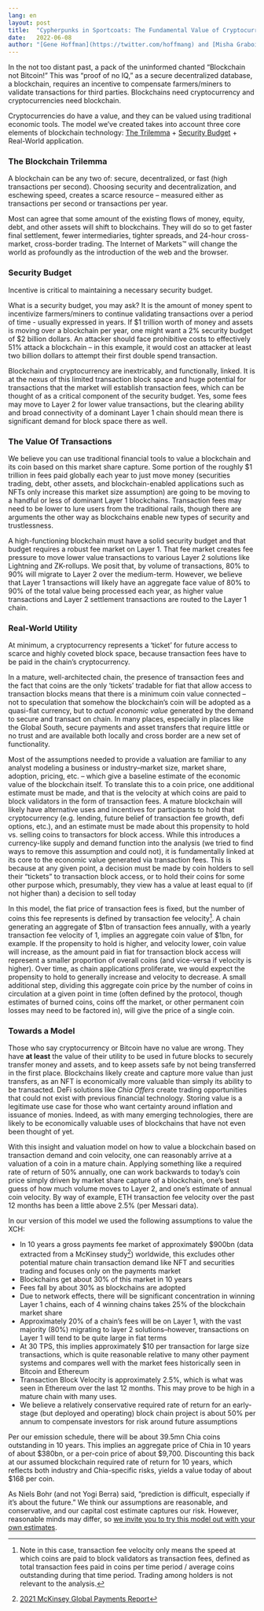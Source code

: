 ```yaml
---
lang: en
layout: post
title:  "Cypherpunks in Sportcoats: The Fundamental Value of Cryptocurrencies and Blockchains"
date:   2022-06-08
author: "[Gene Hoffman](https://twitter.com/hoffmang) and [Misha Graboi](https://www.chia.net/profiles/misha-graboi/)"
---
```


In the not too distant past, a pack of the uninformed chanted “Blockchain not Bitcoin!” This was “proof of no IQ,” as a secure decentralized database, a blockchain, requires an incentive to compensate farmers/miners to validate transactions for third parties. Blockchains need cryptocurrency and cryptocurrencies need blockchain.

Cryptocurrencies do have a value, and they can be valued using traditional economic tools. The model we’ve created takes into account three core elements of blockchain technology:  [The Trilemma](https://vitalik.ca/general/2021/04/07/sharding.html#the-scalability-trilemma) + [Security Budget](https://www.truthcoin.info/blog/security-budget/) + Real-World application.

### The Blockchain Trilemma
A blockchain can be any two of: secure, decentralized, or fast (high transactions per second). Choosing security and decentralization, and eschewing speed, creates a scarce resource – measured either as transactions per second or transactions per year.

Most can agree that some amount of the existing flows of money, equity, debt, and other assets will shift to blockchains. They will do so to get faster final settlement, fewer intermediaries, tighter spreads, and 24-hour cross-market, cross-border trading. The Internet of Markets™ will change the world as profoundly as the introduction of the web and the browser. 

### Security Budget
Incentive is critical to maintaining a necessary security budget. 

What is a security budget, you may ask? It is the amount of money spent to incentivize farmers/miners to continue validating transactions over a period of time - usually expressed in years. If $1 trillion worth of money and assets is moving over a blockchain per year, one might want a 2% security budget of $2 billion dollars. An attacker should face prohibitive costs to effectively 51% attack a blockchain – in this example, it would cost an attacker at least two billion dollars to attempt their first double spend transaction. 

Blockchain and cryptocurrency are inextricably, and functionally, linked. It is at the nexus of this limited transaction block space and huge potential for transactions that the market will establish transaction fees, which can be thought of as a critical component of the security budget. Yes, some fees may move to Layer 2 for lower value transactions, but the clearing ability and broad connectivity of a dominant Layer 1 chain should mean there is significant demand for block space there as well. 

### The Value Of Transactions
We believe you can use traditional financial tools to value a blockchain and its coin based on this market share capture. Some portion of the roughly $1 trillion in fees paid globally each year to just move money (securities trading, debt, other assets, and blockchain-enabled applications such as NFTs only increase this market size assumption) are going to be moving to a handful or less of dominant Layer 1 blockchains. Transaction fees may need to be lower to lure users from the traditional rails, though there are arguments the other way as blockchains enable new types of security and trustlessness. 

A high-functioning blockchain must have a solid security budget and that budget requires a robust fee market on Layer 1. That fee market creates fee pressure to move lower value transactions to various Layer 2 solutions like Lightning and ZK-rollups. We posit that, by volume of transactions, 80% to 90% will migrate to Layer 2 over the medium-term. However, we believe that Layer 1 transactions will likely have an aggregate face value of 80% to 90% of the total value being processed each year, as higher value transactions and Layer 2 settlement transactions are routed to the Layer 1 chain.

### Real-World Utility
At minimum, a cryptocurrency represents a ‘ticket’ for future access to scarce and highly coveted block space, because transaction fees have to be paid in the chain’s cryptocurrency. 

In a mature, well-architected chain, the presence of transaction fees and the fact that coins are the only ‘tickets’ tradable for fiat that allow access to transaction blocks means that there is a minimum coin value connected – not to speculation that somehow the blockchain’s coin will be adopted as a quasi-fiat currency, but to _actual economic value_ generated by the demand to secure and transact on chain. In many places, especially in places like the Global South, secure payments and asset transfers that require little or no trust and are available both locally and cross border are a new set of functionality.

Most of the assumptions needed to provide a valuation are familiar to any analyst modeling a business or industry–market size, market share, adoption, pricing, etc. – which give a baseline estimate of the economic value of the blockchain itself. To translate this to a coin price, one additional estimate must be made, and that is the velocity at which coins are paid to block validators in the form of transaction fees. A mature blockchain will likely have alternative uses and incentives for participants to hold that cryptocurrency (e.g. lending, future belief of transaction fee growth, defi options, etc.), and an estimate must be made about this propensity to hold vs. selling coins to transactors for block access. While this introduces a currency-like supply and demand function into the analysis (we tried to find ways to remove this assumption and could not), it is fundamentally linked at its core to the economic value generated via transaction fees. This is because at any given point, a decision must be made by coin holders to sell their “tickets” to transaction block access, or to hold their coins for some other purpose which, presumably, they view has a value at least equal to (if not higher than) a decision to sell today 

In this model, the fiat price of transaction fees is fixed, but the number of coins this fee represents is defined by transaction fee velocity[^1]. A chain generating an aggregate of $1bn of transaction fees annually, with a yearly transaction fee velocity of 1, implies an aggregate coin value of $1bn, for example. If the propensity to hold is higher, and velocity lower, coin value will increase, as the amount paid in fiat for transaction block access will represent a smaller proportion of overall coins (and vice-versa if velocity is higher). Over time, as chain applications proliferate, we would expect the propensity to hold to generally increase and velocity to decrease. A small additional step, dividing this aggregate coin price by the number of coins in circulation at a given point in time (often defined by the protocol, though estimates of burned coins, coins off the market, or other permanent coin losses may need to be factored in), will give the price of a single coin. 

### Towards a Model
Those who say cryptocurrency or Bitcoin have no value are wrong. They have __at least__ the value of their utility to be used in future blocks to securely transfer money and assets, and to keep assets safe by not being transferred in the first place. Blockchains likely create and capture more value than just transfers, as an NFT is economically more valuable than simply its ability to be transacted. DeFi solutions like _Chia Offers_ create trading opportunities that could not exist with previous financial technology. Storing value is a legitimate use case for those who want certainty around inflation and issuance of monies. Indeed, as with many emerging technologies, there are likely to be economically valuable uses of blockchains that have not even been thought of yet.

With this insight and valuation model on how to value a blockchain based on transaction demand and coin velocity, one can reasonably arrive at a valuation of a coin in a mature chain. Applying something like a required rate of return of 50% annually, one can work backwards to today’s coin price simply driven by market share capture of a blockchain, one’s best guess of how much volume moves to Layer 2, and one’s estimate of annual coin velocity. By way of example, ETH transaction fee velocity over the past 12 months has been a little above 2.5% (per Messari data).  

In our version of this model we used the following assumptions to value the XCH: 

- In 10 years a gross payments fee market of approximately $900bn (data extracted from a McKinsey study[^2]) worldwide, this excludes other potential mature chain transaction demand like NFT and securities trading and focuses only on the payments market
- Blockchains get about 30% of this market in 10 years
- Fees fall by about 30% as blockchains are adopted
- Due to network effects, there will be significant concentration in winning Layer 1 chains, each of 4 winning chains takes 25% of the blockchain market share
- Approximately 20% of a chain’s fees will be on Layer 1, with the vast majority (80%) migrating to layer 2 solutions–however, transactions on Layer 1 will tend to be quite large in fiat terms
- At 30 TPS, this implies approximately $10 per transaction for large size transactions, which is quite reasonable relative to many other payment systems and compares well with the market fees historically seen in Bitcoin and Ethereum
- Transaction Block Velocity is approximately 2.5%, which is what was seen in Ethereum over the last 12 months. This may prove to be high in a mature chain with many uses. 
- We believe a relatively conservative required rate of return for an early-stage (but deployed and operating) block chain project is about 50% per annum to compensate investors for risk around future assumptions

Per our emission schedule, there will be about 39.5mn Chia coins outstanding in 10 years. This implies an aggregate price of Chia in 10 years of about $380bn, or a per-coin price of about $9,700. Discounting this back at our assumed blockchain required rate of return for 10 years, which reflects both industry and Chia-specific risks, yields a value today of about $168 per coin. 

As Niels Bohr (and not Yogi Berra) said, “prediction is difficult, especially if it’s about the future.” We think our assumptions are reasonable, and conservative, and our capital cost estimate captures our risk. However, reasonable minds may differ, so [we invite you to try this model out with your own estimates](/blockchain-valuation-model/).

[^1]:  Note in this case, transaction fee velocity only means the speed at which coins are paid to block validators as transaction fees, defined as total transaction fees paid in coins per time period / average coins outstanding during that time period. Trading among holders is not relevant to the analysis. 

[^2]: [2021 McKinsey Global Payments Report](https://www.mckinsey.com/~/media/mckinsey/industries/financial%20services/our%20insights/the%202021%20mckinsey%20global%20payments%20report/2021-mckinsey-global-payments-report.pdf)
